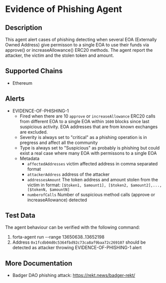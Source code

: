 # Evidence of Phishing Agent

## Description

This agent alert cases of phishing detecting when several EOA (Externally Owned Address) give permisson to a single EOA to use their funds via approve() or increaseAllowance() ERC20 methods. The agent report the attacker, the victim and the stolen token and amount.


## Supported Chains

- Ethereum

## Alerts

- EVIDENCE-OF-PHISHING-1
  - Fired when there are 10 `approve` or `increaseAllowance` ERC20 calls from different EOA to a single EOA within `1600` blocks since last suspicious activity. EOA addresses that are from known exchanges are excluded.
  - Severity is always set to "critical" as a phishing operation is in pregress and affect all the community
  - Type is always set to "Suspicious" as probably is phishing but could exist a real case where many EOA with permissons to a single EOA
  - Metadata
    - `affectedAddresses` victim affected address in comma separated format 
    - `attackerAddress` address of the attacker
    - `addressesAmount` The token address and amount stolen from the victim in format: `[$token1, $amount1], [$token2, $amount2],...,[$tokenN, $amountN]`
    - `numberofCalls` Number of suspicious method calls (approve or increaseAllowance) detected

## Test Data

The agent behaviour can be verified with the following command:
  1. forta-agent run --range 13650638..13652198
  2. Address `0x1fcdb04d0c5364fbd92c73ca8af9baa72c269107` should be detected as attacker throwing EVIDENCE-OF-PHISHING-1 alert

## More Documentation
  - Badger DAO phishing attack: https://rekt.news/badger-rekt/
  
